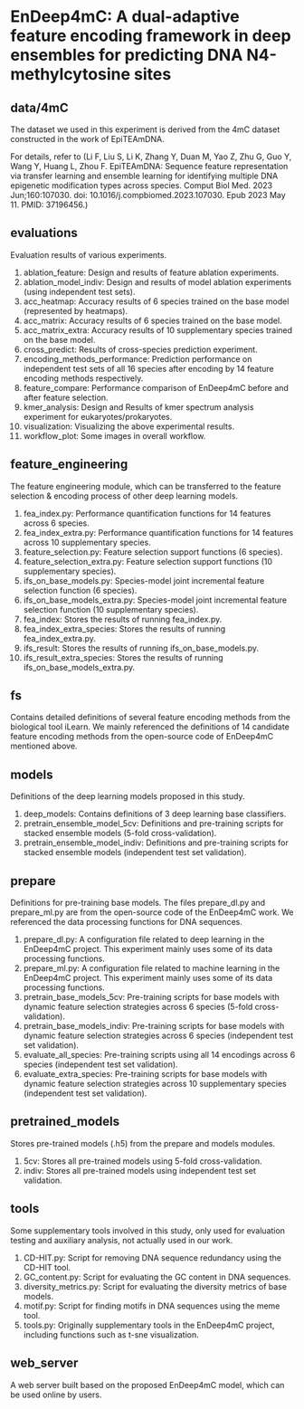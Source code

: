 # EnDeep4mC: A dual-adaptive feature encoding framework in deep ensembles for predicting DNA N4-methylcytosine sites

## data/4mC
The dataset we used in this experiment is derived from the 4mC dataset constructed in the work of EpiTEAmDNA.

For details, refer to (Li F, Liu S, Li K, Zhang Y, Duan M, Yao Z, Zhu G, Guo Y, Wang Y, Huang L, Zhou F. EpiTEAmDNA: Sequence feature representation via transfer learning and ensemble learning for identifying multiple DNA epigenetic modification types across species. Comput Biol Med. 2023 Jun;160:107030. doi: 10.1016/j.compbiomed.2023.107030. Epub 2023 May 11. PMID: 37196456.)

## evaluations
Evaluation results of various experiments.
1) ablation_feature: Design and results of feature ablation experiments.
2) ablation_model_indiv: Design and results of model ablation experiments (using independent test sets).
3) acc_heatmap: Accuracy results of 6 species trained on the base model (represented by heatmaps).
4) acc_matrix: Accuracy results of 6 species trained on the base model.
5) acc_matrix_extra: Accuracy results of 10 supplementary species trained on the base model.
6) cross_predict: Results of cross-species prediction experiment.
7) encoding_methods_performance: Prediction performance on independent test sets of all 16 species after encoding by 14 feature encoding methods respectively.
8) feature_compare: Performance comparison of EnDeep4mC before and after feature selection.
9) kmer_analysis: Design and Results of kmer spectrum analysis experiment for eukaryotes/prokaryotes.
10) visualization: Visualizing the above experimental results.
11) workflow_plot: Some images in overall workflow.

## feature_engineering
The feature engineering module, which can be transferred to the feature selection & encoding process of other deep learning models.
1) fea_index.py: Performance quantification functions for 14 features across 6 species.
2) fea_index_extra.py: Performance quantification functions for 14 features across 10 supplementary species.
3) feature_selection.py: Feature selection support functions (6 species).
4) feature_selection_extra.py: Feature selection support functions (10 supplementary species).
5) ifs_on_base_models.py: Species-model joint incremental feature selection function (6 species).
6) ifs_on_base_models_extra.py: Species-model joint incremental feature selection function (10 supplementary species).
7) fea_index: Stores the results of running fea_index.py.
8) fea_index_extra_species: Stores the results of running fea_index_extra.py.
9) ifs_result: Stores the results of running ifs_on_base_models.py.
10) ifs_result_extra_species: Stores the results of running ifs_on_base_models_extra.py.

## fs
Contains detailed definitions of several feature encoding methods from the biological tool iLearn. We mainly referenced the definitions of 14 candidate feature encoding methods from the open-source code of EnDeep4mC mentioned above.

## models
Definitions of the deep learning models proposed in this study.
1) deep_models: Contains definitions of 3 deep learning base classifiers.
2) pretrain_ensemble_model_5cv: Definitions and pre-training scripts for stacked ensemble models (5-fold cross-validation).
3) pretrain_ensemble_model_indiv: Definitions and pre-training scripts for stacked ensemble models (independent test set validation).

## prepare
Definitions for pre-training base models. The files prepare_dl.py and prepare_ml.py are from the open-source code of the EnDeep4mC work. We referenced the data processing functions for DNA sequences.
1) prepare_dl.py: A configuration file related to deep learning in the EnDeep4mC project. This experiment mainly uses some of its data processing functions.
2) prepare_ml.py: A configuration file related to machine learning in the EnDeep4mC project. This experiment mainly uses some of its data processing functions.
3) pretrain_base_models_5cv: Pre-training scripts for base models with dynamic feature selection strategies across 6 species (5-fold cross-validation).
4) pretrain_base_models_indiv: Pre-training scripts for base models with dynamic feature selection strategies across 6 species (independent test set validation).
5) evaluate_all_species: Pre-training scripts using all 14 encodings across 6 species (independent test set validation).
6) evaluate_extra_species: Pre-training scripts for base models with dynamic feature selection strategies across 10 supplementary species (independent test set validation).

## pretrained_models
Stores pre-trained models (.h5) from the prepare and models modules.
1) 5cv: Stores all pre-trained models using 5-fold cross-validation.
2) indiv: Stores all pre-trained models using independent test set validation.

## tools
Some supplementary tools involved in this study, only used for evaluation testing and auxiliary analysis, not actually used in our work.
1) CD-HIT.py: Script for removing DNA sequence redundancy using the CD-HIT tool.
2) GC_content.py: Script for evaluating the GC content in DNA sequences.
3) diversity_metrics.py: Script for evaluating the diversity metrics of base models.
4) motif.py: Script for finding motifs in DNA sequences using the meme tool.
5) tools.py: Originally supplementary tools in the EnDeep4mC project, including functions such as t-sne visualization.

## web_server
A web server built based on the proposed EnDeep4mC model, which can be used online by users.
